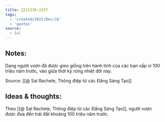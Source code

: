 ```yaml
---
title: 💬211216-2257
tags:
  - 'created/2021/Dec/16'
  - 'quotes'
source:
  - Sal
---
```


## Notes:
Dạng người vượn đã được gieo giống trên hành tinh của các bạn xấp xỉ 100 triệu năm trước, vào giữa thời kỳ rừng nhiệt đới này.

Source: [[@ Sal Rachele, Thông điệp từ các Đấng Sáng Tạo]]

## Ideas & thoughts:
Theo [[@ Sal Rachele, Thông điệp từ các Đấng Sáng Tạo]], người vượn được đưa đến trái đất khoảng 100 triệu năm trước.